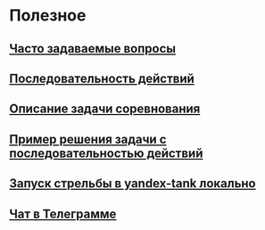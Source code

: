 Полезное
========

## [Часто задаваемые вопросы](https://github.com/sat2707/hlcupdocs/blob/master/FAQ.md)

## [Последовательность действий](https://github.com/sat2707/hlcupdocs/blob/master/EXAMPLE.md)

## [Описание задачи соревнования](https://github.com/sat2707/hlcupdocs/blob/master/TASK.md)

## [Пример решения задачи с последовательностью действий](https://github.com/sat2707/hlcupdocs/blob/master/EXAMPLE.md)

## [Запуск стрельбы в yandex-tank локально](https://github.com/sat2707/hlcupdocs/blob/master/TANK.md)

## [Чат в Телеграмме](https://goo.gl/A9hkR8)
